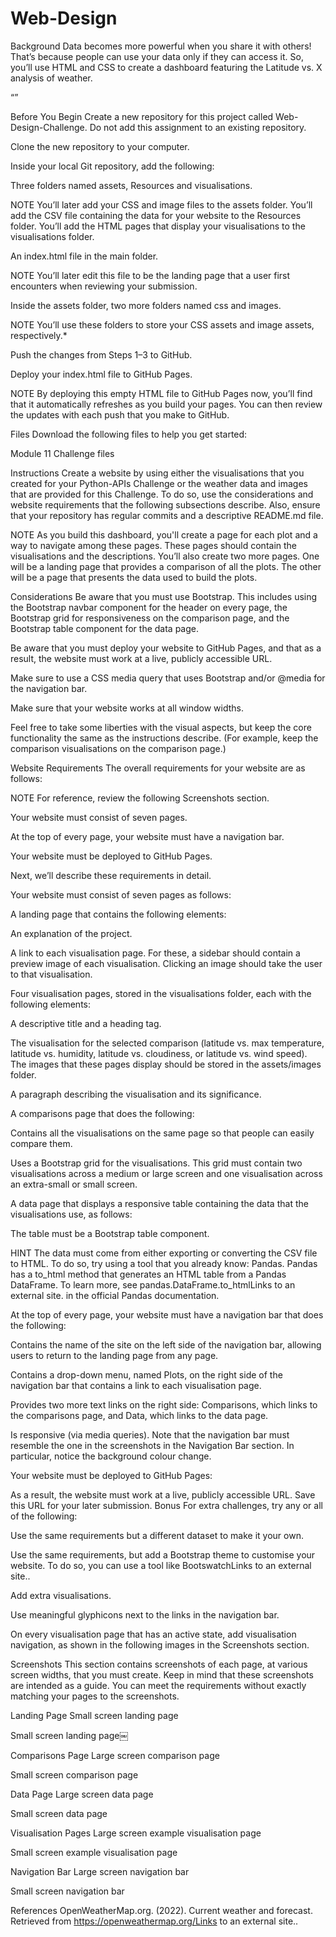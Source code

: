 # Web-Design

Background
Data becomes more powerful when you share it with others! That’s because people can use your data only if they can access it. So, you’ll use HTML and CSS to create a dashboard featuring the Latitude vs. X analysis of weather.

“”

Before You Begin
Create a new repository for this project called Web-Design-Challenge. Do not add this assignment to an existing repository.

Clone the new repository to your computer.

Inside your local Git repository, add the following:

Three folders named assets, Resources and visualisations.

NOTE
You’ll later add your CSS and image files to the assets folder. You’ll add the CSV file containing the data for your website to the Resources folder. You’ll add the HTML pages that display your visualisations to the visualisations folder.

An index.html file in the main folder.

NOTE
You’ll later edit this file to be the landing page that a user first encounters when reviewing your submission.

Inside the assets folder, two more folders named css and images.

NOTE
You’ll use these folders to store your CSS assets and image assets, respectively.\*

Push the changes from Steps 1–3 to GitHub.

Deploy your index.html file to GitHub Pages.

NOTE
By deploying this empty HTML file to GitHub Pages now, you’ll find that it automatically refreshes as you build your pages. You can then review the updates with each push that you make to GitHub.

Files
Download the following files to help you get started:

Module 11 Challenge files

Instructions
Create a website by using either the visualisations that you created for your Python-APIs Challenge or the weather data and images that are provided for this Challenge. To do so, use the considerations and website requirements that the following subsections describe. Also, ensure that your repository has regular commits and a descriptive README.md file.

NOTE
As you build this dashboard, you'll create a page for each plot and a way to navigate among these pages. These pages should contain the visualisations and the descriptions. You’ll also create two more pages. One will be a landing page that provides a comparison of all the plots. The other will be a page that presents the data used to build the plots.

Considerations
Be aware that you must use Bootstrap. This includes using the Bootstrap navbar component for the header on every page, the Bootstrap grid for responsiveness on the comparison page, and the Bootstrap table component for the data page.

Be aware that you must deploy your website to GitHub Pages, and that as a result, the website must work at a live, publicly accessible URL.

Make sure to use a CSS media query that uses Bootstrap and/or @media for the navigation bar.

Make sure that your website works at all window widths.

Feel free to take some liberties with the visual aspects, but keep the core functionality the same as the instructions describe. (For example, keep the comparison visualisations on the comparison page.)

Website Requirements
The overall requirements for your website are as follows:

NOTE
For reference, review the following Screenshots section.

Your website must consist of seven pages.

At the top of every page, your website must have a navigation bar.

Your website must be deployed to GitHub Pages.

Next, we’ll describe these requirements in detail.

Your website must consist of seven pages as follows:

A landing page that contains the following elements:

An explanation of the project.

A link to each visualisation page. For these, a sidebar should contain a preview image of each visualisation. Clicking an image should take the user to that visualisation.

Four visualisation pages, stored in the visualisations folder, each with the following elements:

A descriptive title and a heading tag.

The visualisation for the selected comparison (latitude vs. max temperature, latitude vs. humidity, latitude vs. cloudiness, or latitude vs. wind speed). The images that these pages display should be stored in the assets/images folder.

A paragraph describing the visualisation and its significance.

A comparisons page that does the following:

Contains all the visualisations on the same page so that people can easily compare them.

Uses a Bootstrap grid for the visualisations. This grid must contain two visualisations across a medium or large screen and one visualisation across an extra-small or small screen.

A data page that displays a responsive table containing the data that the visualisations use, as follows:

The table must be a Bootstrap table component.

HINT
The data must come from either exporting or converting the CSV file to HTML. To do so, try using a tool that you already know: Pandas. Pandas has a to_html method that generates an HTML table from a Pandas DataFrame. To learn more, see pandas.DataFrame.to_htmlLinks to an external site. in the official Pandas documentation.

At the top of every page, your website must have a navigation bar that does the following:

Contains the name of the site on the left side of the navigation bar, allowing users to return to the landing page from any page.

Contains a drop-down menu, named Plots, on the right side of the navigation bar that contains a link to each visualisation page.

Provides two more text links on the right side: Comparisons, which links to the comparisons page, and Data, which links to the data page.

Is responsive (via media queries). Note that the navigation bar must resemble the one in the screenshots in the Navigation Bar section. In particular, notice the background colour change.

Your website must be deployed to GitHub Pages:

As a result, the website must work at a live, publicly accessible URL. Save this URL for your later submission.
Bonus
For extra challenges, try any or all of the following:

Use the same requirements but a different dataset to make it your own.

Use the same requirements, but add a Bootstrap theme to customise your website. To do so, you can use a tool like BootswatchLinks to an external site..

Add extra visualisations.

Use meaningful glyphicons next to the links in the navigation bar.

On every visualisation page that has an active state, add visualisation navigation, as shown in the following images in the Screenshots section.

Screenshots
This section contains screenshots of each page, at various screen widths, that you must create. Keep in mind that these screenshots are intended as a guide. You can meet the requirements without exactly matching your pages to the screenshots.

Landing Page
Small screen landing page

Small screen landing page￼

Comparisons Page
Large screen comparison page

Small screen comparison page

Data Page
Large screen data page

Small screen data page

Visualisation Pages
Large screen example visualisation page

Small screen example visualisation page

Navigation Bar
Large screen navigation bar

Small screen navigation bar

References
OpenWeatherMap.org. (2022). Сurrent weather and forecast. Retrieved from https://openweathermap.org/Links to an external site..
